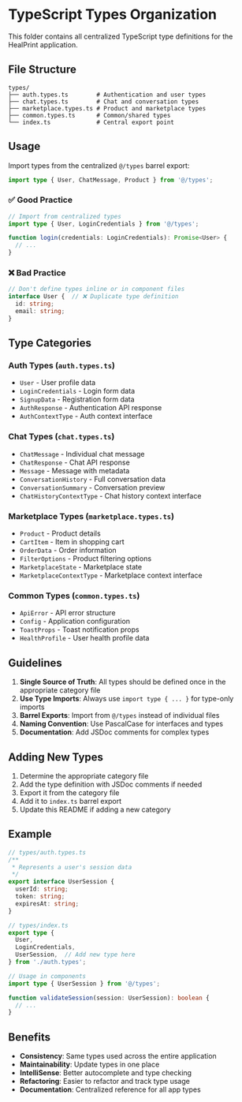 # TypeScript Types Organization

This folder contains all centralized TypeScript type definitions for the HealPrint application.

## File Structure

```
types/
├── auth.types.ts        # Authentication and user types
├── chat.types.ts        # Chat and conversation types
├── marketplace.types.ts # Product and marketplace types
├── common.types.ts      # Common/shared types
└── index.ts             # Central export point
```

## Usage

Import types from the centralized `@/types` barrel export:

```typescript
import type { User, ChatMessage, Product } from '@/types';
```

### ✅ Good Practice

```typescript
// Import from centralized types
import type { User, LoginCredentials } from '@/types';

function login(credentials: LoginCredentials): Promise<User> {
  // ...
}
```

### ❌ Bad Practice

```typescript
// Don't define types inline or in component files
interface User {  // ❌ Duplicate type definition
  id: string;
  email: string;
}
```

## Type Categories

### Auth Types (`auth.types.ts`)
- `User` - User profile data
- `LoginCredentials` - Login form data
- `SignupData` - Registration form data
- `AuthResponse` - Authentication API response
- `AuthContextType` - Auth context interface

### Chat Types (`chat.types.ts`)
- `ChatMessage` - Individual chat message
- `ChatResponse` - Chat API response
- `Message` - Message with metadata
- `ConversationHistory` - Full conversation data
- `ConversationSummary` - Conversation preview
- `ChatHistoryContextType` - Chat history context interface

### Marketplace Types (`marketplace.types.ts`)
- `Product` - Product details
- `CartItem` - Item in shopping cart
- `OrderData` - Order information
- `FilterOptions` - Product filtering options
- `MarketplaceState` - Marketplace state
- `MarketplaceContextType` - Marketplace context interface

### Common Types (`common.types.ts`)
- `ApiError` - API error structure
- `Config` - Application configuration
- `ToastProps` - Toast notification props
- `HealthProfile` - User health profile data

## Guidelines

1. **Single Source of Truth**: All types should be defined once in the appropriate category file
2. **Use Type Imports**: Always use `import type { ... }` for type-only imports
3. **Barrel Exports**: Import from `@/types` instead of individual files
4. **Naming Convention**: Use PascalCase for interfaces and types
5. **Documentation**: Add JSDoc comments for complex types

## Adding New Types

1. Determine the appropriate category file
2. Add the type definition with JSDoc comments if needed
3. Export it from the category file
4. Add it to `index.ts` barrel export
5. Update this README if adding a new category

## Example

```typescript
// types/auth.types.ts
/**
 * Represents a user's session data
 */
export interface UserSession {
  userId: string;
  token: string;
  expiresAt: string;
}

// types/index.ts
export type {
  User,
  LoginCredentials,
  UserSession,  // Add new type here
} from './auth.types';

// Usage in components
import type { UserSession } from '@/types';

function validateSession(session: UserSession): boolean {
  // ...
}
```

## Benefits

- **Consistency**: Same types used across the entire application
- **Maintainability**: Update types in one place
- **IntelliSense**: Better autocomplete and type checking
- **Refactoring**: Easier to refactor and track type usage
- **Documentation**: Centralized reference for all app types

